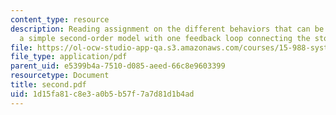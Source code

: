 ```yaml
---
content_type: resource
description: Reading assignment on the different behaviors that can be generated by
  a simple second-order model with one feedback loop connecting the stocks.
file: https://ol-ocw-studio-app-qa.s3.amazonaws.com/courses/15-988-system-dynamics-self-study-fall-1998-spring-1999/1d15fa81c8e3a0b5b57f7a7d81d1b4ad_second.pdf
file_type: application/pdf
parent_uid: e5399b4a-7510-d085-aeed-66c8e9603399
resourcetype: Document
title: second.pdf
uid: 1d15fa81-c8e3-a0b5-b57f-7a7d81d1b4ad
---
```

